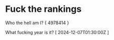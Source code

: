 # Fuck the rankings

Who the hell am I?
{ 4978414 }

What fucking year is it?
[ 2024-12-07T01:30:00Z ]
